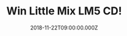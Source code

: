 ---
campaign-uuid: "c-b188164d-8e31-4d67-b1d0-60a3fde05fb5"
type: "Competition"
category: "Gifts"
date: "2018-11-22T09:00:00.000Z"
end-date: "2018-12-18T23:59:00.000Z"
disable-form: false
is_promoted: false
has_entry_page: true
title: "Win Little Mix LM5 CD!"
competition-description: "<p>Get ready: we have the best present for you this Christmas.\
  \ Yes, you guessed it.… we have in our hands the brand new album of  the girlband\
  \ of the moment: LITTLE MIX! This new album LM5 is the best they’ve done until date\
  \ and we wanted to give it to you this Christmas!</p>\r\n<p>MIXERS! Want to dance\
  \ Little Mix new tunes this holidays? Click below for a chance to win!</p>"
hero-header: "Win Little Mix LM5 CD!"
terms-confirmation: "N/A"
banner-img: "https://assets.expresslyapp.com/asset-b215f75f-cb32-4bbb-a701-6cfc1e10b830.jpg"
logo-left-href: "aaa.nme.com"
logo-left-image: "https://assets.expresslyapp.com/asset-f1dbb5df-38b6-4510-97ff-7741e7241d49.jpg"
logo-left-title: "nme aaa"
bg-image-hero: "https://assets.expresslyapp.com/asset-9090f013-e3ae-470b-9b4e-613b67770450.jpg"
bg-image-first: "https://assets.expresslyapp.com/asset-29878a20-6228-47af-8096-b780f6ba93e3.jpg"
section1-content: "<p>The X Factor winning girl band have done it again and they’\
  ve just released their fifth album LM5! You can see the growth of these ladies through\
  \ every song since their last LP Glory Days. The Cure, Woman Like Me, Strip, American\
  \ boy… are some of their new tunes, an empowering album we are pretty sure you won’\
  t want to miss… </>\r\n<p>Enter the form below for a chance to win the best album\
  \ this Christmas: LM5! Get ready and enjoy great music with your loved ones this\
  \ holidays!</p>\r\n<p>Good luck!</p>"
entry-title: "Win Little Mix LM5 CD!"
entry-content: "Enter the draw to win Little Mix LM5 CD by completing the form below\
  \ before 23:59 on 18th of December 2018."
has-winner: false
prize-description: "Little Mix LM5 CD."
special-conditions: "Multiple entries are allowed up to one every day.\r\nThis competition\
  \ is also available on: http://club.expressly.io/competitons/little-mix-lm5-cd"
---